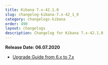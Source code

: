 ```yaml
---
title: Kibana 7.x-42.1.0
slug: changelog-kibana-7.x-42_1_0
category: changelogs-kibana
order: 490
layout: changelogs
description: Changelog for Kibana 7.x-42.1.0	
---
```


<!--- Copyright 2020 floragunn GmbH -->

**Release Date: 06.07.2020**

* [Upgrade Guide from 6.x to 7.x](../_docs_installation/installation_upgrading_6_7.md)

